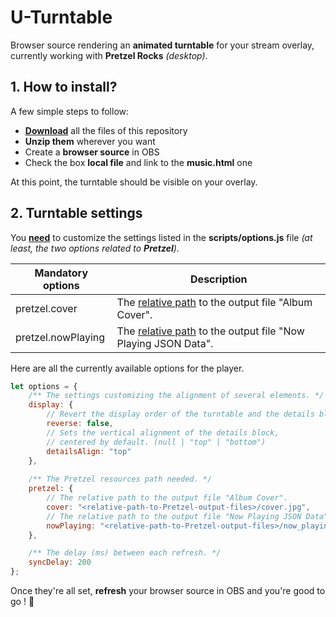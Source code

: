 # U-Turntable
Browser source rendering an **animated turntable** for your stream overlay, currently working with **Pretzel Rocks** _(desktop)_.


## 1. How to install?

A few simple steps to follow:

- **[Download](https://github.com/U-Jey/U-Turntable/archive/refs/heads/main.zip)** all the files of this repository
- **Unzip them** wherever you want
- Create a **browser source** in OBS
- Check the box **local file** and link to the **music.html** one

At this point, the turntable should be visible on your overlay.



## 2. Turntable settings

You **<u>need</u>** to customize the settings listed in the **scripts/options.js** file _(at least, the two options related to **Pretzel**)_.

| Mandatory options | Description |
| --- | --- |
| pretzel.cover | The <u>relative path</u> to the output file "Album Cover". |
| pretzel.nowPlaying | The <u>relative path</u> to the output file "Now Playing JSON Data". |

Here are all the currently available options for the player.

```js
let options = {
    /** The settings customizing the alignment of several elements. */
    display: {
        // Revert the display order of the turntable and the details block.
        reverse: false,
        // Sets the vertical alignment of the details block,
        // centered by default. (null | "top" | "bottom")
        detailsAlign: "top"
    },
    
    /** The Pretzel resources path needed. */
    pretzel: {
        // The relative path to the output file "Album Cover".
        cover: "<relative-path-to-Pretzel-output-files>/cover.jpg",
        // The relative path to the output file "Now Playing JSON Data".
        nowPlaying: "<relative-path-to-Pretzel-output-files>/now_playing.json"
    },

    /** The delay (ms) between each refresh. */
    syncDelay: 200
};
```

Once they're all set, **refresh** your browser source in OBS and you're good to go ! 🎼